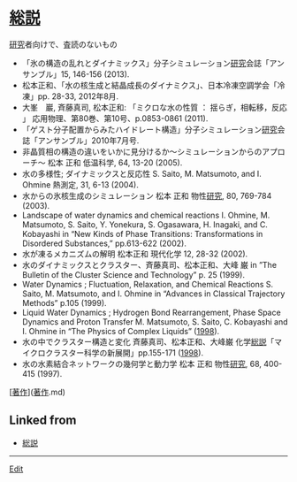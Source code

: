 # [総説](総説.md)

[研究](研究.md)者向けで、査読のないもの




* 「氷の構造の乱れとダイナミックス」分子シミュレーション[研究](研究.md)会誌「アンサンブル」15, 146-156 (2013).
* 松本正和、「水の核生成と結晶成長のダイナミクス」、日本冷凍空調学会「冷凍」pp. 28-33, 2012年8月.
* 大峯　巖, 斉藤真司, 松本正和: 「ミクロな水の性質 ： 揺らぎ，相転移，反応 」 応用物理、第80巻、第10号、p.0853-0861 (2011).
* 「ゲスト分子配置からみたハイドレート構造」分子シミュレーション[研究](研究.md)会誌「アンサンブル」2010年7月号.
* 非晶質相の構造の違いをいかに見分けるか～シミュレーションからのアプローチ～ 松本 正和 低温科学, 64, 13-20 (2005).
* 水の多様性; ダイナミックスと反応性 S. Saito, M. Matsumoto, and I. Ohmine 熱測定, 31, 6-13 (2004).
* 水からの氷核生成のシミュレーション 松本 正和 物性[研究](研究.md), 80, 769-784 (2003). 
* Landscape of water dynamics and chemical reactions I. Ohmine, M. Matsumoto, S. Saito, Y. Yonekura, S. Ogasawara, H. Inagaki, and C. Kobayashi in “New Kinds of Phase Transitions: Transformations in Disordered Substances,” pp.613-622 (2002).
* 水が凍るメカニズムの解明 松本正和 現代化学 12, 28-32 (2002).
* 水のダイナミックスとクラスター、斉藤真司、松本正和、大峰 巌 in ”The Bulletin of the Cluster Science and Technology” p. 25 (1999).
* Water Dynamics ; Fluctuation, Relaxation, and Chemical Reactions S. Saito, M. Matsumoto, and I. Ohmine in “Advances in Classical Trajectory Methods” p.105 (1999).
* Liquid Water Dynamics ; Hydrogen Bond Rearrangement, Phase Space Dynamics and Proton Transfer M. Matsumoto, S. Saito, C. Kobayashi and I. Ohmine in “The Physics of Complex Liquids” ([1998](1998.md)).
* 水の中でクラスター構造と変化 斉藤真司、松本正和、大峰巌 化学[総説](総説.md)「マイクロクラスター科学の新展開」pp.155-171 ([1998](1998.md)).
* 水の水素結合ネットワークの幾何学と動力学 松本 正和 物性[研究](研究.md), 68, 400-415 (1997).



[[著作](著作.md)]([著作](著作.md).md) 


## Linked from

* [総説](総説.md)


----
[Edit](https://github.com/vitroid/vitroid.github.io/edit/master/MD/総説.md)

